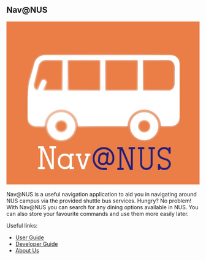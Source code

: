 ## Nav@NUS

![logo](DG_Diagrams/Nav@NUSLogo.jpg)

Nav@NUS is a useful navigation application to aid you in navigating around NUS campus via the provided
shuttle bus services. Hungry? No problem! With Nav@NUS you can search for any dining options available 
in NUS. You can also store your favourite commands and use them more easily later.

Useful links:
* [User Guide](UserGuide.md)
* [Developer Guide](DeveloperGuide.md)
* [About Us](AboutUs.md)
